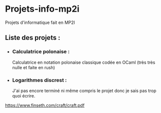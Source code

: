 # Projets-info-mp2i
Projets d'informatique fait en MP2I

## Liste des projets : 
  - ### Calculatrice polonaise :
      Calculatrice en notation polonaise classique codée en OCaml (très très nulle et faite en rush)
  - ### Logarithmes discrest :
      J'ai pas encore terminé ni même compris le projet donc je sais pas trop quoi écrire.


https://www.finseth.com/craft/craft.pdf
